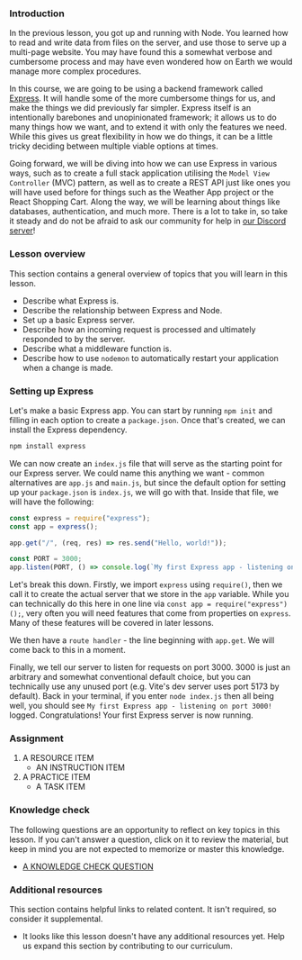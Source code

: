 ### Introduction

In the previous lesson, you got up and running with Node. You learned how to read and write data from files on the server, and use those to serve up a multi-page website. You may have found this a somewhat verbose and cumbersome process and may have even wondered how on Earth we would manage more complex procedures.

In this course, we are going to be using a backend framework called [Express](https://expressjs.com/). It will handle some of the more cumbersome things for us, and make the things we did previously far simpler. Express itself is an intentionally barebones and unopinionated framework; it allows us to do many things how we want, and to extend it with only the features we need. While this gives us great flexibility in how we do things, it can be a little tricky deciding between multiple viable options at times.

Going forward, we will be diving into how we can use Express in various ways, such as to create a full stack application utilising the `Model View Controller` (MVC) pattern, as well as to create a REST API just like ones you will have used before for things such as the Weather App project or the React Shopping Cart. Along the way, we will be learning about things like databases, authentication, and much more. There is a lot to take in, so take it steady and do not be afraid to ask our community for help in [our Discord server](https://discord.gg/theodinproject)!

### Lesson overview

This section contains a general overview of topics that you will learn in this lesson.

- Describe what Express is.
- Describe the relationship between Express and Node.
- Set up a basic Express server.
- Describe how an incoming request is processed and ultimately responded to by the server.
- Describe what a middleware function is.
- Describe how to use `nodemon` to automatically restart your application when a change is made.

### Setting up Express

Let's make a basic Express app. You can start by running `npm init` and filling in each option to create a `package.json`. Once that's created, we can install the Express dependency.

```bash
npm install express
```

We can now create an `index.js` file that will serve as the starting point for our Express server. We could name this anything we want - common alternatives are `app.js` and `main.js`, but since the default option for setting up your `package.json` is `index.js`, we will go with that. Inside that file, we will have the following:

```javascript
const express = require("express");
const app = express();

app.get("/", (req, res) => res.send("Hello, world!"));

const PORT = 3000;
app.listen(PORT, () => console.log(`My first Express app - listening on port ${PORT}!`));
```

Let's break this down. Firstly, we import `express` using `require()`, then we call it to create the actual server that we store in the `app` variable. While you can technically do this here in one line via `const app = require("express")();`, very often you will need features that come from properties on `express`. Many of these features will be covered in later lessons.

We then have a `route handler` - the line beginning with `app.get`. We will come back to this in a moment.

Finally, we tell our server to listen for requests on port 3000. 3000 is just an arbitrary and somewhat conventional default choice, but you can technically use any unused port (e.g. Vite's dev server uses port 5173 by default). Back in your terminal, if you enter `node index.js` then all being well, you should see `My first Express app - listening on port 3000!` logged. Congratulations! Your first Express server is now running.

### Assignment

<div class="lesson-content__panel" markdown="1">

1. A RESOURCE ITEM
   - AN INSTRUCTION ITEM
1. A PRACTICE ITEM
   - A TASK ITEM

</div>

### Knowledge check

The following questions are an opportunity to reflect on key topics in this lesson. If you can't answer a question, click on it to review the material, but keep in mind you are not expected to memorize or master this knowledge.

- [A KNOWLEDGE CHECK QUESTION](A-KNOWLEDGE-CHECK-URL)

### Additional resources

This section contains helpful links to related content. It isn't required, so consider it supplemental.

- It looks like this lesson doesn't have any additional resources yet. Help us expand this section by contributing to our curriculum.
